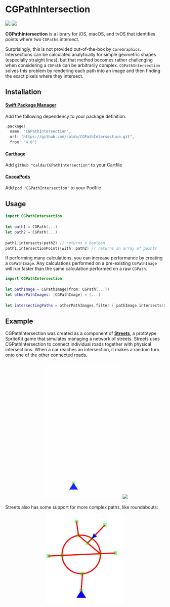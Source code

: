 # CGPathIntersection

[![](https://img.shields.io/endpoint?url=https%3A%2F%2Fswiftpackageindex.com%2Fapi%2Fpackages%2Fcalda%2FCGPathIntersection%2Fbadge%3Ftype%3Dswift-versions)](https://swiftpackageindex.com/calda/CGPathIntersection) [![](https://img.shields.io/endpoint?url=https%3A%2F%2Fswiftpackageindex.com%2Fapi%2Fpackages%2Fcalda%2FCGPathIntersection%2Fbadge%3Ftype%3Dplatforms)](https://swiftpackageindex.com/calda/CGPathIntersection)

**CGPathIntersection** is a library for iOS, macOS, and tvOS that identifies points where two `CGPath`s intersect.

Surprisingly, this is not provided out-of-the-box by `CoreGraphics`. Intersections can be calculated analytically for simple geometric shapes (especially straight lines), but that method becomes rather challenging when considering a `CGPath` can be arbitrarily complex. `CGPathIntersection` solves this problem by rendering each path into an image and then finding the exact pixels where they intersect.

## Installation
#### [Swift Package Manager](https://www.swift.org/package-manager/)
Add the following dependency to your package definition:

```swift
.package(
  name: "CGPathIntersection",
  url: "https://github.com/calda/CGPathIntersection.git",
  from: "4.0")
```

#### [Carthage](https://github.com/Carthage/Carthage)
Add `github "calda/CGPathIntersection"` to your Cartfile

#### [CocoaPods](https://github.com/cocoapods/cocoapods)
Add `pod 'CGPathIntersection'` to your Podfile

## Usage

```swift
import CGPathIntersection

let path1 = CGPath(...)
let path2 = CGPath(...)
        
path1.intersects(path2) // returns a boolean
path1.intersectionPoints(with: path2) // returns an array of points
```

If performing many calculations, you can increase performance by creating a `CGPathImage`. Any calculations performed on a pre-existing `CGPathImage` will run faster than the same calculation performed on a raw `CGPath`.

```swift
import CGPathIntersection

let pathImage = CGPathImage(from: CGPath(...))
let otherPathImages: [CGPathImage] = [...]

let intersectingPaths = otherPathImages.filter { pathImage.intersects($0) }
```

## Example

CGPathIntersection was created as a component of **[Streets](http://github.com/calda/Streets)**, a prototype SpriteKit game that simulates managing a network of streets. Streets uses CGPathIntersection to connect individual roads together with physical intersections. When a car reaches an intersection, it makes a random turn onto one of the other connected roads.

<p align="center">
    <img src="images/streets.gif" width=250px> <img src="images/streets 2.gif" width=250px>
</p>

Streets also has some support for more complex paths, like roundabouts:

<p align="center">
    <img src="images/roundabout.jpg" width=250px>
</p>
